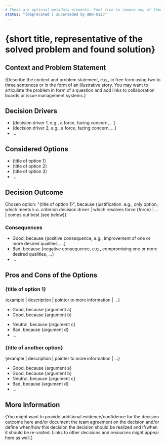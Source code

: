 ```yaml
---
# These are optional metadata elements. Feel free to remove any of them.
status: "{deprecated | superseded by ADR-0123"
---
```


# {short title, representative of the solved problem and found solution}

## Context and Problem Statement

{Describe the context and problem statement, e.g., in free form using two to three sentences or in the form of an illustrative story. You may want to articulate the problem in form of a question and add links to collaboration boards or issue management systems.}

<!-- This is an optional element. Feel free to remove. -->
## Decision Drivers

- {decision driver 1, e.g., a force, facing concern, …}
- {decision driver 2, e.g., a force, facing concern, …}
- … <!-- numbers of drivers can vary -->

## Considered Options

- {title of option 1}
- {title of option 2}
- {title of option 3}
- … <!-- numbers of options can vary -->

## Decision Outcome

Chosen option: "{title of option 1}", because {justification. e.g., only option, which meets k.o. criterion decision driver | which resolves force {force} | … | comes out best (see below)}.

<!-- This is an optional element. Feel free to remove. -->
### Consequences

- Good, because {positive consequence, e.g., improvement of one or more desired qualities, …}
- Bad, because {negative consequence, e.g., compromising one or more desired qualities, …}
- … <!-- numbers of consequences can vary -->

<!-- This is an optional element. Feel free to remove. -->
## Pros and Cons of the Options

### {title of option 1}

<!-- This is an optional element. Feel free to remove. -->
{example | description | pointer to more information | …}

- Good, because {argument a}
- Good, because {argument b}
<!-- use "neutral" if the given argument weights neither for good nor bad -->
- Neutral, because {argument c}
- Bad, because {argument d}
- … <!-- numbers of pros and cons can vary -->

### {title of another option}

{example | description | pointer to more information | …}

- Good, because {argument a}
- Good, because {argument b}
- Neutral, because {argument c}
- Bad, because {argument d}
- …

<!-- This is an optional element. Feel free to remove. -->
## More Information

{You might want to provide additional evidence/confidence for the decision outcome here and/or document the team agreement on the decision and/or define when/how this decision the decision should be realized and if/when it should be re-visited. Links to other decisions and resources might appear here as well.}
